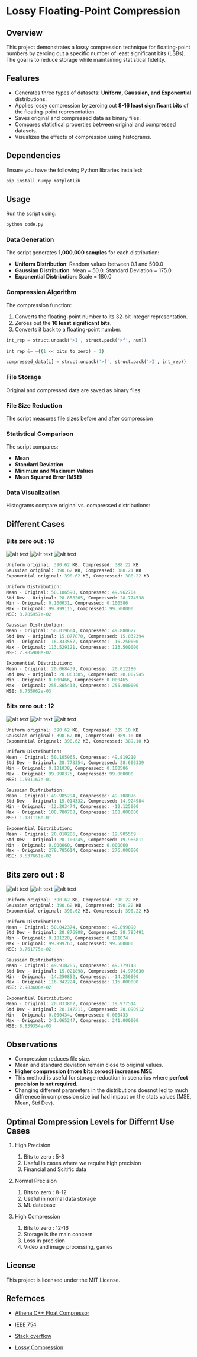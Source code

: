 # Lossy Floating-Point Compression

## Overview
This project demonstrates a lossy compression technique for floating-point numbers by zeroing out a specific number of least significant bits (LSBs). The goal is to reduce storage while maintaining statistical fidelity.

## Features
- Generates three types of datasets: **Uniform, Gaussian, and Exponential** distributions.
- Applies lossy compression by zeroing out **8-16 least significant bits** of the floating-point representation.
- Saves original and compressed data as binary files.
- Compares statistical properties between original and compressed datasets.
- Visualizes the effects of compression using histograms.

## Dependencies
Ensure you have the following Python libraries installed:
```bash
pip install numpy matplotlib
```

## Usage
Run the script using:
```bash
python code.py
```

### Data Generation
The script generates **1,000,000 samples** for each distribution:
- **Uniform Distribution**: Random values between 0.1 and 500.0
- **Gaussian Distribution**: Mean = 50.0, Standard Deviation = 175.0
- **Exponential Distribution**: Scale = 180.0

### Compression Algorithm
The compression function:
1. Converts the floating-point number to its 32-bit integer representation.
2. Zeroes out the **16 least significant bits**.
3. Converts it back to a floating-point number.

```python
int_rep = struct.unpack('>I', struct.pack('>f', num))
        
int_rep &= ~((1 << bits_to_zero) - 1)

compressed_data[i] = struct.unpack('>f', struct.pack('>I', int_rep))
```

### File Storage
Original and compressed data are saved as binary files:


### File Size Reduction
The script measures file sizes before and after compression


### Statistical Comparison
The script compares:
- **Mean**
- **Standard Deviation**
- **Minimum and Maximum Values**
- **Mean Squared Error (MSE)**



### Data Visualization
Histograms compare original vs. compressed distributions:


## Different Cases 

### Bits zero out : 16
![alt text](assets/exponential_16.png) ![alt text](assets/gaussian_16.png) ![alt text](assets/uniform_16.png)

```python
Uniform original: 390.62 KB, Compressed: 388.22 KB
Gaussian original: 390.62 KB, Compressed: 388.21 KB
Exponential original: 390.62 KB, Compressed: 388.22 KB

Uniform Distribution:
Mean - Original: 50.106590, Compressed: 49.962704
Std Dev - Original: 28.858265, Compressed: 28.774538
Min - Original: 0.100631, Compressed: 0.100586
Max - Original: 99.999115, Compressed: 99.500000
MSE: 3.785957e-02

Gaussian Distribution:
Mean - Original: 50.019604, Compressed: 49.880627
Std Dev - Original: 15.077870, Compressed: 15.032394
Min - Original: -16.333557, Compressed: -16.250000
Max - Original: 113.529121, Compressed: 113.500000
MSE: 2.985908e-02

Exponential Distribution:
Mean - Original: 20.068439, Compressed: 20.012180
Std Dev - Original: 20.063385, Compressed: 20.007545
Min - Original: 0.000466, Compressed: 0.000465
Max - Original: 255.865433, Compressed: 255.000000
MSE: 8.755062e-03
```

### Bits zero out : 12
![alt text](assets/expo_12.png) ![alt text](assets/gaussian_12.png) ![alt text](assets/uniform_12.png)

```python
Uniform original: 390.62 KB, Compressed: 389.10 KB
Gaussian original: 390.62 KB, Compressed: 389.10 KB
Exponential original: 390.62 KB, Compressed: 389.10 KB

Uniform Distribution:
Mean - Original: 50.105965, Compressed: 49.819210
Std Dev - Original: 28.773354, Compressed: 28.606339
Min - Original: 0.101038, Compressed: 0.100586
Max - Original: 99.998375, Compressed: 99.000000
MSE: 1.501167e-01

Gaussian Distribution:
Mean - Original: 49.985294, Compressed: 49.708076
Std Dev - Original: 15.014332, Compressed: 14.924984
Min - Original: -12.203474, Compressed: -12.125000
Max - Original: 108.780708, Compressed: 108.000000
MSE: 1.181116e-01

Exponential Distribution:
Mean - Original: 20.018286, Compressed: 19.905569
Std Dev - Original: 20.100245, Compressed: 19.986811
Min - Original: 0.000060, Compressed: 0.000060
Max - Original: 278.785614, Compressed: 276.000000
MSE: 3.537661e-02
```

## Bits zero out : 8
![alt text](assets/expo_8.png) ![alt text](assets/gaussian_8.png) ![alt text](assets/uniform_8.png)

```python
Uniform original: 390.62 KB, Compressed: 390.22 KB
Gaussian original: 390.62 KB, Compressed: 390.22 KB
Exponential original: 390.62 KB, Compressed: 390.22 KB

Uniform Distribution:
Mean - Original: 50.042374, Compressed: 49.899090
Std Dev - Original: 28.876808, Compressed: 28.793491
Min - Original: 0.101220, Compressed: 0.101074
Max - Original: 99.999763, Compressed: 99.500000
MSE: 3.761775e-02

Gaussian Distribution:
Mean - Original: 49.918285, Compressed: 49.779148
Std Dev - Original: 15.021898, Compressed: 14.976630
Min - Original: -14.250852, Compressed: -14.250000
Max - Original: 116.342224, Compressed: 116.000000
MSE: 2.983606e-02

Exponential Distribution:
Mean - Original: 20.033802, Compressed: 19.977514
Std Dev - Original: 20.147211, Compressed: 20.090912
Min - Original: 0.000434, Compressed: 0.000433
Max - Original: 241.065247, Compressed: 241.000000
MSE: 8.839354e-03
```

## Observations
- Compression reduces file size.
- Mean and standard deviation remain close to original values.
- **Higher compression (more bits zeroed) increases MSE**.
- This method is useful for storage reduction in scenarios where **perfect precision is not required**.
- Changing different parameters in the distributions doesnot led to much diffrenece in compression size but had impact on the stats values (MSE, Mean, Std Dev).


## Optimal Compression Levels for Differnt Use Cases

1. High Precision 
    1. Bits to zero : 5-8
    2. Useful in cases where we require high precision
    3. Financial and Scitific data

2. Normal Precision
    1. Bits to zero : 8-12
    2. Useful in normal data storage 
    3. ML database

3. High Compression
    1. Bits to zero : 12-16
    2. Storage is the main concern
    3. Loss in precision
    4. Video and image processing, games

## License
This project is licensed under the MIT License.

## Refernces

* [Athena C++ Float Compressor](https://gitlab.cern.ch/atlas/athena/-/blob/main/Control/CxxUtils/Root/FloatCompressor.cxx)

* [IEEE 754](https://en.wikipedia.org/wiki/IEEE_754)

* [Stack overflow](https://stackoverflow.com/questions/8630609/compressing-floating-point-data)

* [Lossy Compression](https://en.wikipedia.org/wiki/Lossy_compression)